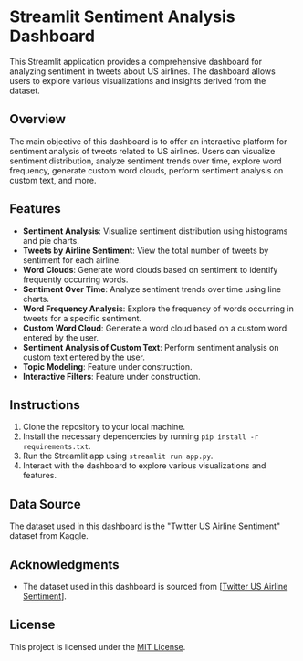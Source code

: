 # Streamlit Sentiment Analysis Dashboard

This Streamlit application provides a comprehensive dashboard for analyzing sentiment in tweets about US airlines. The dashboard allows users to explore various visualizations and insights derived from the dataset.

## Overview

The main objective of this dashboard is to offer an interactive platform for sentiment analysis of tweets related to US airlines. Users can visualize sentiment distribution, analyze sentiment trends over time, explore word frequency, generate custom word clouds, perform sentiment analysis on custom text, and more.

## Features

- **Sentiment Analysis**: Visualize sentiment distribution using histograms and pie charts.
- **Tweets by Airline Sentiment**: View the total number of tweets by sentiment for each airline.
- **Word Clouds**: Generate word clouds based on sentiment to identify frequently occurring words.
- **Sentiment Over Time**: Analyze sentiment trends over time using line charts.
- **Word Frequency Analysis**: Explore the frequency of words occurring in tweets for a specific sentiment.
- **Custom Word Cloud**: Generate a word cloud based on a custom word entered by the user.
- **Sentiment Analysis of Custom Text**: Perform sentiment analysis on custom text entered by the user.
- **Topic Modeling**: Feature under construction.
- **Interactive Filters**: Feature under construction.

## Instructions

1. Clone the repository to your local machine.
2. Install the necessary dependencies by running `pip install -r requirements.txt`.
3. Run the Streamlit app using `streamlit run app.py`.
4. Interact with the dashboard to explore various visualizations and features.

## Data Source

The dataset used in this dashboard is the "Twitter US Airline Sentiment" dataset from Kaggle.

## Acknowledgments

- The dataset used in this dashboard is sourced from [[Twitter US Airline Sentiment](https://www.kaggle.com/datasets/crowdflower/twitter-airline-sentiment)].

## License

This project is licensed under the [MIT License](LICENSE).
